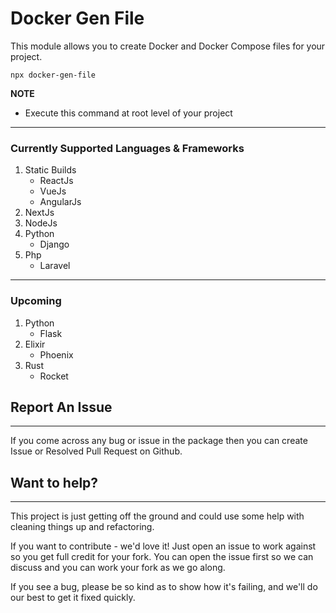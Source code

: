 # Docker Gen File

This module allows you to create Docker and Docker Compose files for your project.

```
npx docker-gen-file
```

**NOTE**

- Execute this command at root level of your project

---

### Currently Supported Languages & Frameworks

1. Static Builds
   - ReactJs
   - VueJs
   - AngularJs
2. NextJs
3. NodeJs
4. Python
   - Django
5. Php
   - Laravel

---

### Upcoming

1. Python
   - Flask
2. Elixir
   - Phoenix
3. Rust
   - Rocket

## Report An Issue

---

If you come across any bug or issue in the package then you can create Issue or Resolved Pull Request on Github.

## Want to help?

---

This project is just getting off the ground and could use some help with cleaning things up and refactoring.

If you want to contribute - we'd love it! Just open an issue to work against so you get full credit for your fork. You can open the issue first so we can discuss and you can work your fork as we go along.

If you see a bug, please be so kind as to show how it's failing, and we'll do our best to get it fixed quickly.

